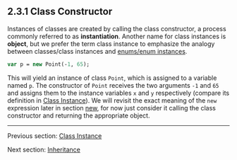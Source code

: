 ## 2.3.1 Class Constructor

Instances of classes are created by calling the class constructor, a process commonly referred to as **instantiation**. Another name for class instances is **object**, but we prefer the term class instance to emphasize the analogy between classes/class instances and [enums/enum instances](2.4-Enum_Instance.md). 

```haxe
var p = new Point(-1, 65);
```
This will yield an instance of class `Point`, which is assigned to a variable named `p`. The constructor of `Point` receives the two arguments `-1` and `65` and assigns them to the instance variables `x` and `y` respectively (compare its definition in [Class Instance](2.3-Class_Instance.md)). We will revisit the exact meaning of the `new` expression later in section [new](5.11-new.md), for now just consider it calling the class constructor and returning the appropriate object.

---

Previous section: [Class Instance](2.3-Class_Instance.md)

Next section: [Inheritance](2.3.2-Inheritance.md)